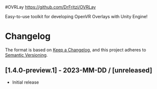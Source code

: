 #OVRLay
https://github.com/DrFritzi/OVRLay

Easy-to-use toolkit for developing OpenVR Overlays with Unity Engine!


# Changelog
The format is based on [Keep a Changelog](https://keepachangelog.com/en/1.0.0/),
and this project adheres to [Semantic Versioning](https://semver.org/spec/v2.0.0.html).

## [1.4.0-preview.1] - 2023-MM-DD / [unreleased]
- Initial release


